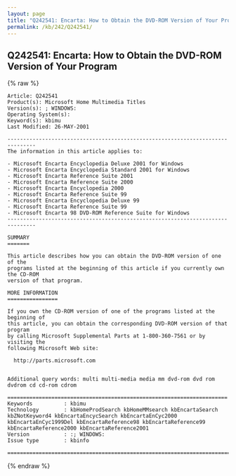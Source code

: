 ```yaml
---
layout: page
title: "Q242541: Encarta: How to Obtain the DVD-ROM Version of Your Program"
permalink: /kb/242/Q242541/
---
```


## Q242541: Encarta: How to Obtain the DVD-ROM Version of Your Program

{% raw %}

	Article: Q242541
	Product(s): Microsoft Home Multimedia Titles
	Version(s): ; WINDOWS:
	Operating System(s): 
	Keyword(s): kbimu
	Last Modified: 26-MAY-2001
	
	-------------------------------------------------------------------------------
	The information in this article applies to:
	
	- Microsoft Encarta Encyclopedia Deluxe 2001 for Windows 
	- Microsoft Encarta Encyclopedia Standard 2001 for Windows 
	- Microsoft Encarta Reference Suite 2001 
	- Microsoft Encarta Reference Suite 2000 
	- Microsoft Encarta Encyclopedia 2000 
	- Microsoft Encarta Reference Suite 99 
	- Microsoft Encarta Encyclopedia Deluxe 99 
	- Microsoft Encarta Reference Suite 99 
	- Microsoft Encarta 98 DVD-ROM Reference Suite for Windows 
	-------------------------------------------------------------------------------
	
	SUMMARY
	=======
	
	This article describes how you can obtain the DVD-ROM version of one of the
	programs listed at the beginning of this article if you currently own the CD-ROM
	version of that program.
	
	MORE INFORMATION
	================
	
	If you own the CD-ROM version of one of the programs listed at the beginning of
	this article, you can obtain the corresponding DVD-ROM version of that program
	by calling Microsoft Supplemental Parts at 1-800-360-7561 or by visiting the
	following Microsoft Web site:
	
	  http://parts.microsoft.com
	
	
	Additional query words: multi multi-media media mm dvd-rom dvd rom dvdrom cd cd-rom cdrom
	
	======================================================================
	Keywords          : kbimu 
	Technology        : kbHomeProdSearch kbHomeMMsearch kbEncartaSearch kbZNotKeyword4 kbEncartaEncycSearch kbEncartaEnCyc2000 kbEncartaEnCyc1999Del kbEncartaReference98 kbEncartaReference99 kbEncartaReference2000 kbEncartaReference2001
	Version           : :; WINDOWS:
	Issue type        : kbinfo
	
	=============================================================================
	

{% endraw %}
